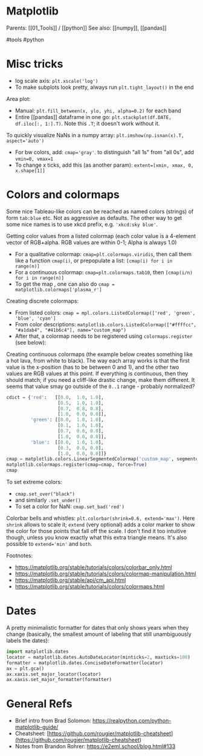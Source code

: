 # Matplotlib

Parents: [[01_Tools]] / [[python]]
See also: [[numpy]], [[pandas]]

#tools #python


# Misc tricks

* log scale axis: `plt.xscale('log')`
* To make subplots look pretty, always run `plt.tight_layout()` in the end

Area plot: 
  * Manual: `plt.fill_between(x, ylo, yhi, alpha=0.2)` for each band
  * Entire [[pandas]] dataframe in one go: `plt.stackplot(df.DATE, df.iloc[:, 1:].T)`. Note this `.T`; it doesn't work without it.

To quickly visualize NaNs in a numpy array: `plt.imshow(np.isnan(x).T, aspect='auto')`
  * For bw colors, add: `cmap='gray'`. to distinguish "all 1s" from "all 0s", add `vmin=0, vmax=1`
  * To change x ticks, add this (as another param): `extent=[xmin, xmax, 0, x.shape[1]]`

# Colors and colormaps

Some nice Tableau-like colors can be reached as named colors (strings) of form `tab:blue` etc. Not as aggressive as defaults. The other way to get some nice names is to use xkcd prefix, e.g. `'xkcd:sky blue'`.

Getting color values from a listed colormap (each color value is a 4-element vector of RGB+alpha. RGB values are within 0-1; Alpha is always 1.0)
* For a qualitative colormap: `cmap=plt.colormaps.viridis`, then call them like a function `cmap(i)`, or prepopulate a list: `[cmap(i) for i in range(n)]`
* For a continuous colormap:  `cmap=plt.colormaps.tab10`, then `[cmap(i/n) for i in range(n)]`
* To get the map , one can also do `cmap = matplotlib.colormaps['plasma_r']`

Creating discrete colormaps:
* From listed colors:  `cmap = mpl.colors.ListedColormap(['red', 'green', 'blue', 'cyan']`
* From color descriptions: `matplotlib.colors.ListedColormap(["#ffffcc", "#a1dab4", "#41b6c4"], name="custom_map")`
* After that, a colormap needs to be registered using `colormaps.register` (see below):

Creating continuous colormaps (the example below creates something like a hot lava, from white to black). The way each array works is that the first value is the x-position (has to be between 0 and 1), and the other two values are RGB values at this point. If everything is continuous, then they should match; if you need a cliff-like drastic change, make them different. It seems that value smay go outside of the `0..1` range - probably normalized?

```python
cdict = {'red':   [[0.0,  1.0, 1.0],
                   [0.5,  1.0, 1.0],
                   [0.7,  0.8, 0.8],
                   [1.0,  0.0, 0.0]],
         'green': [[0.0,  1.0, 1.0],                   
                   [0.1,  1.0, 1.0],
                   [0.7,  0.0, 0.0],
                   [1.0,  0.0, 0.0]],
         'blue':  [[0.0,  1.0, 1.0],         
                   [0.3,  0.0, 0.0],                   
                   [1.0,  0.0, 0.0]]}
cmap = matplotlib.colors.LinearSegmentedColormap('custom_map', segmentdata=cdict, N=256)
matplotlib.colormaps.register(cmap=cmap, force=True)
cmap
```

To set extreme colors: 
* `cmap.set_over("black")`
* and similarly `.set_under()`
* To set a color for NaN: `cmap.set_bad('red')`

Colorbar bells and whistles: `plt.colorbar(shrink=0.6, extend='max')`. Here `shrink` allows to scale it; `extend` (very optional) adds a color marker to show the color for those points that fall off the scale. I don't find it too intuitive though, unless you know exactly what this extra triangle means.  It's also possible to `extend='min'` and `both`.

Footnotes:
* https://matplotlib.org/stable/tutorials/colors/colorbar_only.html
* https://matplotlib.org/stable/tutorials/colors/colormap-manipulation.html
* https://matplotlib.org/stable/api/cm_api.html
* https://matplotlib.org/stable/tutorials/colors/colormaps.html

# Dates

A pretty minimalistic formatter for dates that only shows years when they change (basically, the smallest amount of labeling that still unambiguously labels the dates):

```python
import matplotlib.dates
locator = matplotlib.dates.AutoDateLocator(minticks=2, maxticks=100)
formatter = matplotlib.dates.ConciseDateFormatter(locator)
ax = plt.gca()
ax.xaxis.set_major_locator(locator)
ax.xaxis.set_major_formatter(formatter)
```

# General Refs

* Brief intro from Brad Solomon: https://realpython.com/python-matplotlib-guide/
* Cheatsheet: [https://github.com/rougier/matplotlib-cheatsheet](<https://github.com/rougier/matplotlib-cheatsheet>)
* Notes from Brandon Rohrer: https://e2eml.school/blog.html#133